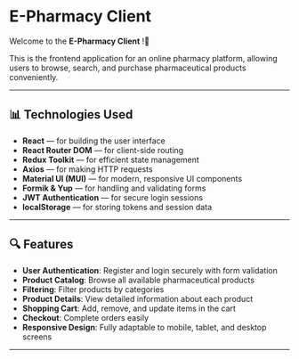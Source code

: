 # E-Pharmacy Client

Welcome to the **E-Pharmacy Client** !🎉

This is the frontend application for an online pharmacy platform, allowing users to browse, search, and purchase pharmaceutical products conveniently.

---

## 📊 Technologies Used

- **React** — for building the user interface
- **React Router DOM** — for client-side routing
- **Redux Toolkit** — for efficient state management
- **Axios** — for making HTTP requests
- **Material UI (MUI)** — for modern, responsive UI components
- **Formik & Yup** — for handling and validating forms
- **JWT Authentication** — for secure login sessions
- **localStorage** — for storing tokens and session data

---

## 🔍 Features

- **User Authentication**: Register and login securely with form validation
- **Product Catalog**: Browse all available pharmaceutical products
- **Filtering**: Filter products by categories
- **Product Details**: View detailed information about each product
- **Shopping Cart**: Add, remove, and update items in the cart
- **Checkout**: Complete orders easily
- **Responsive Design**: Fully adaptable to mobile, tablet, and desktop screens

---


